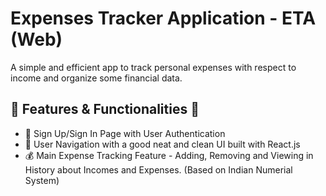 <h1 id="title">Expenses Tracker Application - ETA (Web) </h1>

<p id="description">A simple and efficient app to track personal expenses with respect to income and organize some financial data.</p>

  
  
<h2>🌟 Features & Functionalities 🌟 </h2>

*   🔐 Sign Up/Sign In Page with User Authentication
*   🧭 User Navigation with a good neat and clean UI built with React.js
*   💰 Main Expense Tracking Feature - Adding, Removing and Viewing in History about Incomes and Expenses. (Based on Indian Numerial System)



